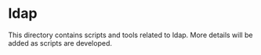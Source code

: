 # ldap

This directory contains scripts and tools related to ldap. More details will be added as scripts are developed.
